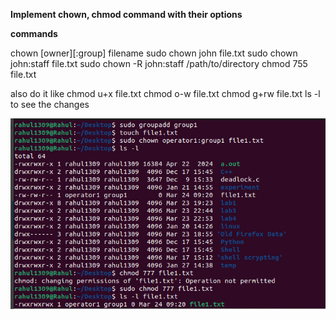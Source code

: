**Implement chown, chmod command with their options**


**commands**

chown [owner][:group] filename
sudo chown john file.txt
sudo chown john:staff file.txt
sudo chown -R john:staff /path/to/directory
chmod 755 file.txt

also do it like
chmod u+x file.txt
chmod o-w file.txt
chmod g+rw file.txt
ls -l to see the changes 

![alt](imges/lab7.jpg)
